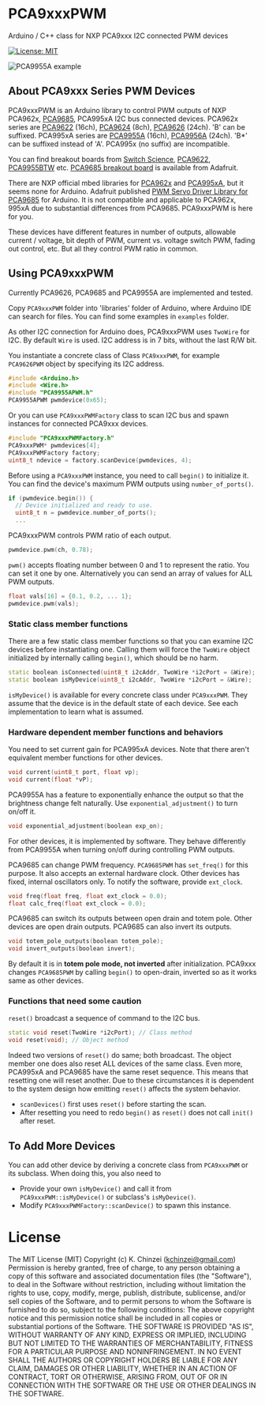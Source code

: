 # PCA9xxxPWM
Arduino / C++ class for NXP PCA9xxx I2C connected PWM devices

[![License: MIT](https://img.shields.io/badge/License-MIT-yellow.svg)](https://opensource.org/licenses/MIT)

![PCA9955A example](https://d2air1d4eqhwg2.cloudfront.net/images/2676/500x500/b2f37069-69b3-4af2-acb9-204be4aad3fb.jpg)

## About PCA9xxx Series PWM Devices

PCA9xxxPWM is an Arduino library to control PWM outputs of NXP PCA962x, [PCA9685](https://www.nxp.com/products/power-management/lighting-driver-and-controller-ics/ic-led-controllers/16-channel-12-bit-pwm-fm-plus-ic-bus-led-controller:PCA9685), PCA995xA I2C bus connected devices.
PCA962x series are
[PCA9622](https://www.nxp.com/products/power-management/lighting-driver-and-controller-ics/ic-led-controllers/16-bit-fm-plus-ic-bus-100-ma-40-v-led-driver:PCA9622) (16ch),
[PCA9624](https://www.nxp.com/products/power-management/lighting-driver-and-controller-ics/ic-led-controllers/16-bit-fm-plus-ic-bus-100-ma-40-v-led-driver:PCA9624) (8ch),
[PCA9626](https://www.nxp.com/products/power-management/lighting-driver-and-controller-ics/ic-led-controllers/16-bit-fm-plus-ic-bus-100-ma-40-v-led-driver:PCA9626) (24ch).
'B' can be suffixed.
PCA995xA series are
[PCA9955A](https://www.nxp.com/products/power-management/lighting-driver-and-controller-ics/ic-led-controllers/16-channel-fm-plus-ic-bus-57-ma-20-v-constant-current-led-driver:PCA9955BTW) (16ch),
[PCA9956A](https://www.nxp.com/products/power-management/lighting-driver-and-controller-ics/ic-led-controllers/24-channel-fm-plus-ic-bus-57-ma-20-v-constant-current-led-driver:PCA9956BTW) (24ch).
'B*' can be suffixed instead of 'A'. PCA995x (no suffix) are incompatible.

You can find breakout boards from [Switch Science](https://international.switch-science.com/),
[PCA9622](https://international.switch-science.com/catalog/2388/),
[PCA9955BTW](https://international.switch-science.com/catalog/2676/) etc.
[PCA9685 breakout board](https://www.adafruit.com/product/815) is available from Adafruit.

There are NXP official mbed libraries for [PCA962x](https://os.mbed.com/users/nxp_ip/code/PCA962x/) and [PCA995xA](https://os.mbed.com/users/nxp_ip/code/PCA995xA/), but it seems none for Arduino.
Adafruit published [PWM Servo Driver Library for PCA9685](https://github.com/adafruit/Adafruit-PWM-Servo-Driver-Library) for Arduino.
It is not compatible and applicable to PCA962x, 995xA due to substantial differences from PCA9685. PCA9xxxPWM is here for you.

These devices have different features in number of outputs, allowable current / voltage, bit depth of PWM, current vs. voltage switch PWM, fading out control, etc. But all they control PWM ratio in common.

## Using PCA9xxxPWM

Currently PCA9626, PCA9685 and PCA9955A are implemented and tested.

Copy `PCA9xxxPWM` folder into 'libraries' folder of Arduino, where Arduino IDE can search for files.
You can find some examples in `examples` folder.

As other I2C connection for Arduino does, PCA9xxxPWM uses `TwoWire` for I2C. By default `Wire` is used. I2C address is in 7 bits, without the last R/W bit.

You instantiate a concrete class of Class `PCA9xxxPWM`, for example `PCA9626PWM` object by specifying its I2C address.

```C++
#include <Arduino.h>
#include <Wire.h>
#include "PCA9955APWM.h"
PCA9955APWM pwmdevice(0x65);
```
Or you can use `PCA9xxxPWMFactory` class to scan I2C bus and spawn instances for connected PCA9xxx devices.

```C++
#include "PCA9xxxPWMFactory.h"
PCA9xxxPWM* pwmdevices[4];
PCA9xxxPWMFactory factory;
uint8_t ndevice = factory.scanDevice(pwmdevices, 4);
```

Before using a `PCA9xxxPWM` instance, you need to call `begin()` to initialize it.
You can find the device's maximum PWM outputs using `number_of_ports()`.

```C++
if (pwmdevice.begin()) {
  // Device initialized and ready to use.
  uint8_t n = pwmdevice.number_of_ports();
  ...
```

PCA9xxxPWM controls PWM ratio of each output.

```C++
pwmdevice.pwm(ch, 0.78);
```

`pwm()` accepts floating number between 0 and 1 to represent the ratio.
You can set it one by one. Alternatively you can send an array of values for ALL PWM outputs.
```C++
float vals[16] = {0.1, 0.2, ... 1};
pwmdevice.pwm(vals);
```

### Static class member functions

There are a few static class member functions so that you can examine I2C devices before instantiating one. Calling them will force the `TwoWire` object initialized by internally calling `begin()`, which should be no harm.

```C++
static boolean isConnected(uint8_t i2cAddr, TwoWire *i2cPort = &Wire);
static boolean isMyDevice(uint8_t i2cAddr, TwoWire *i2cPort = &Wire);
```

`isMyDevice()` is available for every concrete class under `PCA9xxxPWM`. They assume that the device is in the default state of each device. See each implementation to learn what is assumed.

### Hardware dependent member functions and behaviors

You need to set current gain for PCA995xA devices. Note that there aren't equivalent member functions for other devices.

```C++
void current(uint8_t port, float vp);
void current(float *vP);
```

PCA9955A has a feature to exponentially enhance the output so that the brightness change felt naturally. Use `exponential_adjustment()` to turn on/off it.

```C++
void exponential_adjustment(boolean exp_on);
```

For other devices, it is implemented by software. They behave differently from PCA9955A when turning on/off during controlling PWM outputs.

PCA9685 can change PWM frequency. `PCA9685PWM` has `set_freq()` for this purpose.
It also accepts an external hardware clock. Other devices has fixed, internal oscillators only. To notify the software, provide `ext_clock`.

```C++
void freq(float freq, float ext_clock = 0.0);
float calc_freq(float ext_clock = 0.0);
```

PCA9685 can switch its outputs between open drain and totem pole. Other devices are open drain outputs. PCA9685 can also invert its outputs.

```C++
void totem_pole_outputs(boolean totem_pole);
void invert_outputs(boolean invert);
```

By default it is in **totem pole mode, not inverted** after initialization.
PCA9xxx changes `PCA9685PWM` by calling `begin()` to open-drain, inverted so as it works same as other devices.

### Functions that need some caution

`reset()` broadcast a sequence of command to the I2C bus.

```C++
static void reset(TwoWire *i2cPort); // Class method
void reset(void); // Object method
```

Indeed two versions of `reset()` do same; both broadcast. The object member one does also reset ALL devices of the same class.
Even more, PCA995xA and PCA9685 have the same reset sequence. This means that resetting one will reset another.
Due to these circumstances it is dependent to the system design how emitting `reset()` affects the system behavior.
 - `scanDevices()` first uses `reset()` before starting the scan.
 - After resetting you need to redo `begin()` as `reset()` does not call `init()` after reset.

## To Add More Devices

You can add other device by deriving a concrete class from `PCA9xxxPWM` or its subclass. When doing this, you also need to

- Provide your own `isMyDevice()` and call it from `PCA9xxxPWM::isMyDevice()` or subclass's `isMyDevice()`.
- Modify `PCA9xxxPWMFactory::scanDevice()` to spawn this instance.

# License

The MIT License (MIT) Copyright (c) K. Chinzei (kchinzei@gmail.com) Permission is hereby granted, free of charge, to any person obtaining a copy of this software and associated documentation files (the "Software"), to deal in the Software without restriction, including without limitation the rights to use, copy, modify, merge, publish, distribute, sublicense, and/or sell copies of the Software, and to permit persons to whom the Software is furnished to do so, subject to the following conditions: The above copyright notice and this permission notice shall be included in all copies or substantial portions of the Software. THE SOFTWARE IS PROVIDED "AS IS", WITHOUT WARRANTY OF ANY KIND, EXPRESS OR IMPLIED, INCLUDING BUT NOT LIMITED TO THE WARRANTIES OF MERCHANTABILITY, FITNESS FOR A PARTICULAR PURPOSE AND NONINFRINGEMENT. IN NO EVENT SHALL THE AUTHORS OR COPYRIGHT HOLDERS BE LIABLE FOR ANY CLAIM, DAMAGES OR OTHER LIABILITY, WHETHER IN AN ACTION OF CONTRACT, TORT OR OTHERWISE, ARISING FROM, OUT OF OR IN CONNECTION WITH THE SOFTWARE OR THE USE OR OTHER DEALINGS IN THE SOFTWARE.
